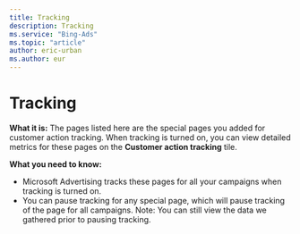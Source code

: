 ```yaml
---
title: Tracking
description: Tracking
ms.service: "Bing-Ads"
ms.topic: "article"
author: eric-urban
ms.author: eur
---
```


# Tracking

**What it is:**  The pages listed here are the special pages you added for customer action tracking. When tracking is turned on, you can view detailed metrics for these pages on the **Customer action tracking** tile.

**What you need to know:**
- Microsoft Advertising tracks these pages for all your campaigns when tracking is turned on.
- You can pause tracking for any special page, which will pause tracking of the page for all campaigns. Note: You can still view the data we gathered prior to pausing tracking.


